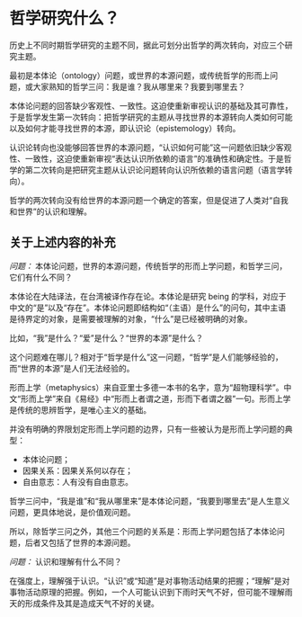 # 哲学研究什么？

历史上不同时期哲学研究的主题不同，据此可划分出哲学的两次转向，对应三个研究主题。

最初是本体论（ontology）问题，或世界的本源问题，或传统哲学的形而上问题，或大家熟知的哲学三问：我是谁？我从哪里来？我要到哪里去？

本体论问题的回答缺少客观性、一致性。这迫使重新审视认识的基础及其可靠性，于是哲学发生第一次转向：把哲学研究的主题从寻找世界的本源转向人类如何可能以及如何才能寻找世界的本源，即认识论（epistemology）转向。

认识论转向也没能够回答世界的本源问题，“认识如何可能”这一问题依旧缺少客观性、一致性，这迫使重新审视“表达认识所依赖的语言”的准确性和确定性。于是哲学的第二次转向是把研究主题从认识论问题转向认识所依赖的语言问题（语言学转向）。

哲学的两次转向没有给世界的本源问题一个确定的答案，但是促进了人类对“自我和世界”的认识和理解。

## 关于上述内容的补充

*问题：* 本体论问题，世界的本源问题，传统哲学的形而上学问题，和哲学三问，它们有什么不同？

本体论在大陆译法，在台湾被译作存在论。本体论是研究 being 的学科，对应于中文的“是”以及“存在”。本体论问题即结构如“（主语）是什么”的问句，其中主语是待界定的对象，是需要被理解的对象，“什么”是已经被明确的对象。

比如，“我”是什么？“爱”是什么？“世界的本源”是什么？

这个问题难在哪儿？相对于“哲学是什么”这一问题，“哲学”是人们能够经验的，而“世界的本源”是人们无法经验的。

形而上学（metaphysics）来自亚里士多德一本书的名字，意为“超物理科学”。中文“形而上学”来自《易经》中“形而上者谓之道，形而下者谓之器”一句。形而上学是传统的思辨哲学，是唯心主义的基础。

并没有明确的界限划定形而上学问题的边界，只有一些被认为是形而上学问题的典型：

* 本体论问题；
* 因果关系：因果关系何以存在；
* 自由意志：人有没有自由意志。

哲学三问中，“我是谁”和“我从哪里来”是本体论问题，“我要到哪里去”是人生意义问题，更具体地说，是价值观问题。

所以，除哲学三问之外，其他三个问题的关系是：形而上学问题包括了本体论问题，后者又包括了世界的本源问题。

*问题：* 认识和理解有什么不同？

在强度上，理解强于认识。“认识”或“知道”是对事物活动结果的把握；“理解”是对事物活动原理的把握。例如，一个人可能认识到下雨时天气不好，但可能不理解雨天的形成条件及其是造成天气不好的关键。
